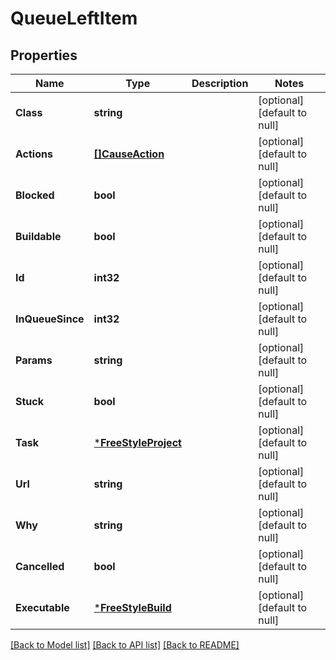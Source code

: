 # QueueLeftItem

## Properties
Name | Type | Description | Notes
------------ | ------------- | ------------- | -------------
**Class** | **string** |  | [optional] [default to null]
**Actions** | [**[]CauseAction**](CauseAction.md) |  | [optional] [default to null]
**Blocked** | **bool** |  | [optional] [default to null]
**Buildable** | **bool** |  | [optional] [default to null]
**Id** | **int32** |  | [optional] [default to null]
**InQueueSince** | **int32** |  | [optional] [default to null]
**Params** | **string** |  | [optional] [default to null]
**Stuck** | **bool** |  | [optional] [default to null]
**Task** | [***FreeStyleProject**](FreeStyleProject.md) |  | [optional] [default to null]
**Url** | **string** |  | [optional] [default to null]
**Why** | **string** |  | [optional] [default to null]
**Cancelled** | **bool** |  | [optional] [default to null]
**Executable** | [***FreeStyleBuild**](FreeStyleBuild.md) |  | [optional] [default to null]

[[Back to Model list]](../README.md#documentation-for-models) [[Back to API list]](../README.md#documentation-for-api-endpoints) [[Back to README]](../README.md)



